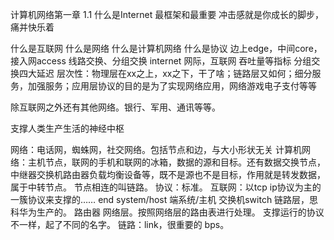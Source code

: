

计算机网络第一章
1.1 什么是Internet 最框架和最重要
冲击感就是你成长的脚步，痛并快乐着

什么是互联网
什么是网络
什么是计算机网络
什么是协议
边上edge，中间core，接入网access
线路交换、分组交换
internet 网际，互联网
吞吐量等指标
分组交换四大延迟
层次性：物理层在xx之上，xx之下，干了啥；链路层又如何；细分服务，加强服务；应用层协议的目的是为了实现网络应用，网络游戏电子支付等等

除互联网之外还有其他网络。银行、军用、通讯等等。

支撑人类生产生活的神经中枢


网络：电话网，蜘蛛网，社交网络。包括节点和边，与大小形状无关
计算机网络：主机节点，联网的手机和联网的冰箱，数据的源和目标。还有数据交换节点，中继器交换机路由器负载均衡设备等，既不是源也不是目标，作用就是转发数据，属于中转节点。  节点相连的叫链路。
协议：标准。
互联网：以tcp ip协议为主的一簇协议来支撑的……
end system/host 端系统/主机
交换机switch 链路层，思科华为生产的。
路由器 网络层。按照网络层的路由表进行处理。
支撑运行的协议不一样，起了不同的名字。
链路：link，很重要的 bps。
